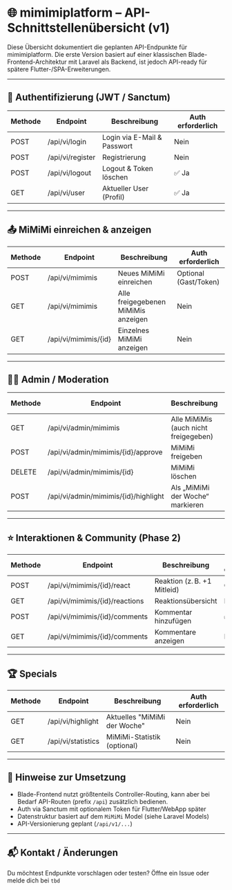 # 🌐 mimimiplatform – API-Schnittstellenübersicht (v1)

Diese Übersicht dokumentiert die geplanten API-Endpunkte für mimimiplatform. Die erste Version basiert auf einer klassischen Blade-Frontend-Architektur mit Laravel als Backend, ist jedoch API-ready für spätere Flutter-/SPA-Erweiterungen.

---

## 🔐 Authentifizierung (JWT / Sanctum)

| Methode | Endpoint        | Beschreibung                   | Auth erforderlich |
|---------|------------------|--------------------------------|-------------------|
| POST    | /api/vi/login       | Login via E-Mail & Passwort    | Nein              |
| POST    | /api/vi/register    | Registrierung                  | Nein              |
| POST    | /api/vi/logout      | Logout & Token löschen         | ✅ Ja             |
| GET     | /api/vi/user        | Aktueller User (Profil)        | ✅ Ja             |

---

## 📤 MiMiMi einreichen & anzeigen

| Methode | Endpoint              | Beschreibung                         | Auth erforderlich |
|---------|------------------------|--------------------------------------|-------------------|
| POST    | /api/vi/mimimis           | Neues MiMiMi einreichen              | Optional (Gast/Token) |
| GET     | /api/vi/mimimis           | Alle freigegebenen MiMiMis anzeigen | Nein              |
| GET     | /api/vi/mimimis/{id}      | Einzelnes MiMiMi anzeigen           | Nein              |

---

## 🧑‍⚖️ Admin / Moderation

| Methode | Endpoint                       | Beschreibung                          | Auth erforderlich |
|---------|---------------------------------|---------------------------------------|-------------------|
| GET     | /api/vi/admin/mimimis             | Alle MiMiMis (auch nicht freigegeben) | ✅ Admin          |
| POST    | /api/vi/admin/mimimis/{id}/approve| MiMiMi freigeben                      | ✅ Admin          |
| DELETE  | /api/vi/admin/mimimis/{id}        | MiMiMi löschen                        | ✅ Admin          |
| POST    | /api/vi/admin/mimimis/{id}/highlight | Als „MiMiMi der Woche“ markieren  | ✅ Admin          |

---

## ⭐ Interaktionen & Community (Phase 2)

| Methode | Endpoint                         | Beschreibung                         | Auth erforderlich |
|---------|-----------------------------------|--------------------------------------|-------------------|
| POST    | /api/vi/mimimis/{id}/react          | Reaktion (z. B. +1 Mitleid)          | Optional          |
| GET     | /api/vi/mimimis/{id}/reactions      | Reaktionsübersicht                   | Nein              |
| POST    | /api/vi/mimimis/{id}/comments       | Kommentar hinzufügen                 | ✅ Ja             |
| GET     | /api/vi/mimimis/{id}/comments       | Kommentare anzeigen                  | Nein              |

---

## 🏆 Specials

| Methode | Endpoint              | Beschreibung                      | Auth erforderlich |
|---------|------------------------|-----------------------------------|-------------------|
| GET     | /api/vi/highlight         | Aktuelles "MiMiMi der Woche"     | Nein              |
| GET     | /api/vi/statistics        | MiMiMi-Statistik (optional)       | Nein              |

---

## 🧱 Hinweise zur Umsetzung

- Blade-Frontend nutzt größtenteils Controller-Routing, kann aber bei Bedarf API-Routen (prefix `/api`) zusätzlich bedienen.
- Auth via Sanctum mit optionalem Token für Flutter/WebApp später
- Datenstruktur basiert auf dem `MiMiMi` Model (siehe Laravel Models)
- API-Versionierung geplant (`/api/v1/...`)

---

## 📬 Kontakt / Änderungen

Du möchtest Endpunkte vorschlagen oder testen? Öffne ein Issue oder melde dich bei `tbd`
